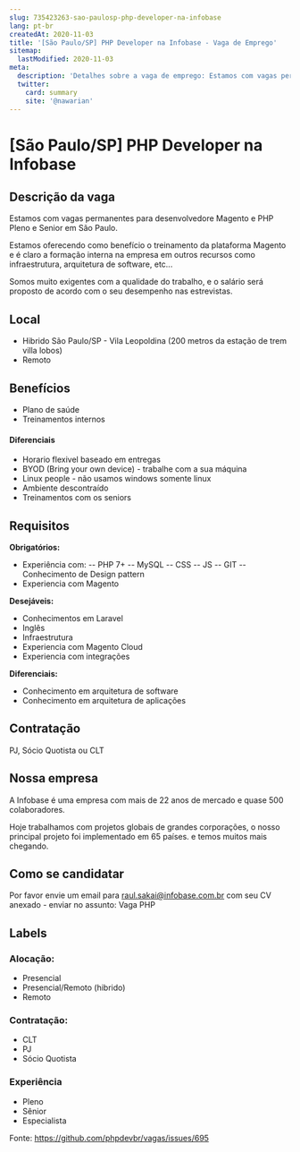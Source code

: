 ```yaml
---
slug: 735423263-sao-paulosp-php-developer-na-infobase
lang: pt-br
createdAt: 2020-11-03
title: '[São Paulo/SP] PHP Developer na Infobase - Vaga de Emprego'
sitemap:
  lastModified: 2020-11-03
meta:
  description: 'Detalhes sobre a vaga de emprego: Estamos com vagas permanentes para desenvolvedore Magento e PHP Pleno e Senior em São Paulo. Estamos oferecendo como benefício o treinamento da plataforma Magento e é claro a formação interna na empresa em outros recursos como infraestrutura, arquitetura de software, etc... Somos muito exigentes com a qualidade do trabalho, e o salário será proposto de acordo com o seu desempenho nas estrevistas.'
  twitter:
    card: summary
    site: '@nawarian'
---
```


# [São Paulo/SP] PHP Developer na Infobase

## Descrição da vaga

Estamos com vagas permanentes para desenvolvedore Magento e PHP Pleno e Senior em São Paulo.

Estamos oferecendo como benefício o treinamento da plataforma Magento e é claro a formação interna na empresa em outros recursos como infraestrutura, arquitetura de software, etc...

Somos muito exigentes com a qualidade do trabalho, e o salário será proposto de acordo com o seu desempenho nas estrevistas.

## Local

- Hibrido São Paulo/SP - Vila Leopoldina (200 metros da estação de trem villa lobos)
- Remoto

## Benefícios

- Plano de saúde
- Treinamentos internos

#### Diferenciais

- Horario flexivel baseado em entregas
- BYOD (Bring your own device) - trabalhe com a sua máquina
- Linux people - não usamos windows somente linux
- Ambiente descontraído
- Treinamentos com os seniors

## Requisitos

**Obrigatórios:**
- Experiência com:
-- PHP 7+
-- MySQL
-- CSS
-- JS
-- GIT
-- Conhecimento de Design pattern
- Experiencia com Magento

**Desejáveis:**
- Conhecimentos em Laravel
- Inglês
- Infraestrutura
- Experiencia com Magento Cloud
- Experiencia com integrações


**Diferenciais:**
- Conhecimento em arquitetura de software
- Conhecimento em arquitetura de aplicações

## Contratação

PJ, Sócio Quotista ou CLT

## Nossa empresa

A Infobase é uma empresa com mais de 22 anos de mercado e quase 500 colaboradores.

Hoje trabalhamos com projetos globais de grandes corporações, o nosso principal projeto foi implementado em 65 países. e temos muitos mais chegando.

## Como se candidatar

Por favor envie um email para raul.sakai@infobase.com.br com seu CV anexado - enviar no assunto: Vaga PHP

## Labels

<!-- Escolha abaixo, apague as que não fizerem sentido: -->
### Alocação:
- Presencial
- Presencial/Remoto (hibrido)
- Remoto

### Contratação:
- CLT
- PJ
- Sócio Quotista

### Experiência
- Pleno
- Sênior
- Especialista


Fonte: https://github.com/phpdevbr/vagas/issues/695
